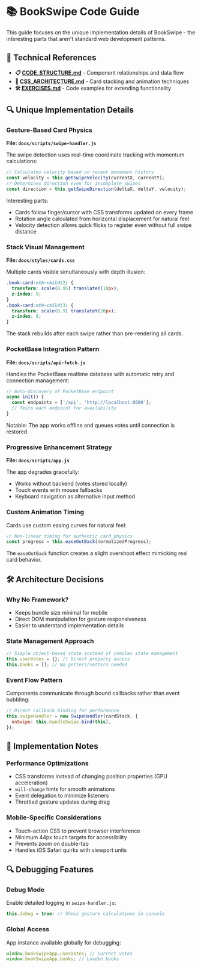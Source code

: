 # 📚 BookSwipe Code Guide

This guide focuses on the unique implementation details of BookSwipe - the interesting parts that aren't standard web development patterns.

## 📖 Technical References

- **📋 [CODE_STRUCTURE.md](CODE_STRUCTURE.md)** - Component relationships and data flow
- **🎨 [CSS_ARCHITECTURE.md](CSS_ARCHITECTURE.md)** - Card stacking and animation techniques
- **🛠️ [EXERCISES.md](EXERCISES.md)** - Code examples for extending functionality

## 🔍 Unique Implementation Details

### Gesture-Based Card Physics

**File: `docs/scripts/swipe-handler.js`**

The swipe detection uses real-time coordinate tracking with momentum calculations:

```javascript
// Calculates velocity based on recent movement history
const velocity = this.getSwipeVelocity(currentX, currentY);
// Determines direction even for incomplete swipes
const direction = this.getSwipeDirection(deltaX, deltaY, velocity);
```

Interesting parts:

- Cards follow finger/cursor with CSS transforms updated on every frame
- Rotation angle calculated from horizontal displacement for natural feel
- Velocity detection allows quick flicks to register even without full swipe distance

### Stack Visual Management

**File: `docs/styles/cards.css`**

Multiple cards visible simultaneously with depth illusion:

```css
.book-card:nth-child(2) {
  transform: scale(0.95) translateY(10px);
  z-index: 9;
}
.book-card:nth-child(3) {
  transform: scale(0.9) translateY(20px);
  z-index: 8;
}
```

The stack rebuilds after each swipe rather than pre-rendering all cards.

### PocketBase Integration Pattern

**File: `docs/scripts/api-fetch.js`**

Handles the PocketBase realtime database with automatic retry and connection management:

```javascript
// Auto-discovery of PocketBase endpoint
async init() {
  const endpoints = ['/api', 'http://localhost:8090'];
  // Tests each endpoint for availability
}
```

Notable: The app works offline and queues votes until connection is restored.

### Progressive Enhancement Strategy

**File: `docs/scripts/app.js`**

The app degrades gracefully:

- Works without backend (votes stored locally)
- Touch events with mouse fallbacks
- Keyboard navigation as alternative input method

### Custom Animation Timing

Cards use custom easing curves for natural feel:

```javascript
// Non-linear timing for authentic card physics
const progress = this.easeOutBack(normalizedProgress);
```

The `easeOutBack` function creates a slight overshoot effect mimicking real card behavior.

## 🛠️ Architecture Decisions

### Why No Framework?

- Keeps bundle size minimal for mobile
- Direct DOM manipulation for gesture responsiveness
- Easier to understand implementation details

### State Management Approach

```javascript
// Simple object-based state instead of complex state management
this.userVotes = {}; // Direct property access
this.books = []; // No getters/setters needed
```

### Event Flow Pattern

Components communicate through bound callbacks rather than event bubbling:

```javascript
// Direct callback binding for performance
this.swipeHandler = new SwipeHandler(cardStack, {
  onSwipe: this.handleSwipe.bind(this),
});
```

## 🔧 Implementation Notes

### Performance Optimizations

- CSS transforms instead of changing position properties (GPU acceleration)
- `will-change` hints for smooth animations
- Event delegation to minimize listeners
- Throttled gesture updates during drag

### Mobile-Specific Considerations

- Touch-action CSS to prevent browser interference
- Minimum 44px touch targets for accessibility
- Prevents zoom on double-tap
- Handles iOS Safari quirks with viewport units

## 🔍 Debugging Features

### Debug Mode

Enable detailed logging in `swipe-handler.js`:

```javascript
this.debug = true; // Shows gesture calculations in console
```

### Global Access

App instance available globally for debugging:

```javascript
window.bookSwipeApp.userVotes; // Current votes
window.bookSwipeApp.books; // Loaded books
```
